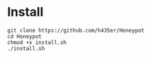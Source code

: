 
# Install
```
git clone https://github.com/h435er/Honeypot
cd Honeypot
chmod +x install.sh
./install.sh
```

